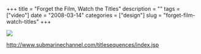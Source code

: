 +++
title = "Forget the Film, Watch the Titles"
description = ""
tags = ["video"]
date = "2008-03-14"
categories = ["design"]
slug = "forget-film-watch-titles"
+++


 

  <div id="screens-thumbs" class="clearfix">
    <div class="txt-center" id="design-submission"><a href="http://www.submarinechannel.com/titlesequences/index.jsp"><img id='bluga-thumbnail-809' class='bluga-thumbnail large' src='//konigi.com/media/bluga/
wt47f278ff46501_0.jpg'/></a></div>  
  </div>   
<p><a href="http://www.submarinechannel.com/titlesequences/index.jsp">http://www.submarinechannel.com/titlesequences/index.jsp</a></p>




